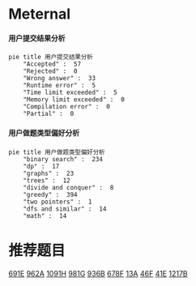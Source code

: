 # Meternal

<!-- tabs:start -->



#### **用户提交结果分析**

```mermaid
pie title 用户提交结果分析
    "Accepted" :  57
    "Rejected" :  0
    "Wrong answer" :  33
    "Runtime error" :  5
    "Time limit exceeded" :  5
    "Memory limit exceeded" :  0
    "Compilation error" :  0
    "Partial" :  0
```

#### **用户做题类型偏好分析**

```mermaid
pie title 用户做题类型偏好分析
    "binary search" :  234
    "dp" :  17
    "graphs" :  23
    "trees" :  12
    "divide and conquer" :  8
    "greedy" :  394
    "two pointers" :  1
    "dfs and similar" :  14
    "math" :  14
```



<!-- tabs:end -->
# 推荐题目
[691E](https://codeforces.com/contest/691/problem/E)
[962A](https://codeforces.com/contest/962/problem/A)
[1091H](https://codeforces.com/contest/1091/problem/H)
[981G](https://codeforces.com/contest/981/problem/G)
[936B](https://codeforces.com/contest/936/problem/B)
[678F](https://codeforces.com/contest/678/problem/F)
[13A](https://codeforces.com/contest/13/problem/A)
[46F](https://codeforces.com/contest/46/problem/F)
[41E](https://codeforces.com/contest/41/problem/E)
[1217B](https://codeforces.com/contest/1217/problem/B)
